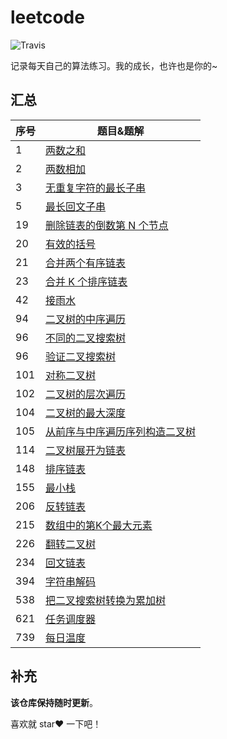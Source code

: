 # leetcode

![Travis](https://img.shields.io/badge/language-php-red.svg)

记录每天自己的算法练习。我的成长，也许也是你的~ 

## 汇总

| 序号   | 题目&题解                                    |
| ---- | ---------------------------------------- |
| 1    | [两数之和](https://github.com/sdxuzheng/Leetcode/blob/master/notes/两数之和.md) |
| 2    | [两数相加](https://github.com/sdxuzheng/Leetcode/blob/master/notes/两数相加.md) |
| 3    | [无重复字符的最长子串](https://github.com/sdxuzheng/Leetcode/blob/master/notes/无重复字符的最长子串.md) |
| 5    | [最长回文子串](https://github.com/sdxuzheng/Leetcode/blob/master/notes/最长回文子串.md) |
| 19   | [删除链表的倒数第 N 个节点](https://github.com/sdxuzheng/Leetcode/blob/master/notes/删除链表的倒数第N个节点.md) |
| 20   | [有效的括号](https://github.com/sdxuzheng/Leetcode/blob/master/notes/有效的括号.md) |
| 21   | [合并两个有序链表](https://github.com/sdxuzheng/Leetcode/blob/master/notes/合并两个有序链表.md) |
| 23   | [合并 K 个排序链表](https://github.com/sdxuzheng/Leetcode/blob/master/notes/合并K个排序链表.md) |
| 42   | [接雨水](https://github.com/sdxuzheng/Leetcode/blob/master/notes/接雨水.md) |
| 94   | [二叉树的中序遍历](https://github.com/sdxuzheng/Leetcode/blob/master/notes/二叉树的中序遍历.md) |
| 96   | [不同的二叉搜索树](https://github.com/sdxuzheng/Leetcode/blob/master/notes/不同的二叉搜索树.md) |
| 96   | [验证二叉搜索树](https://github.com/sdxuzheng/Leetcode/blob/master/notes/验证二叉搜索树.md) |
| 101  | [对称二叉树](https://github.com/sdxuzheng/Leetcode/blob/master/notes/对称二叉树.md) |
| 102  | [二叉树的层次遍历](https://github.com/sdxuzheng/Leetcode/blob/master/notes/二叉树的层次遍历.md) |
| 104  | [二叉树的最大深度](https://github.com/sdxuzheng/Leetcode/blob/master/notes/二叉树的最大深度.md) |
| 105  | [从前序与中序遍历序列构造二叉树](https://github.com/sdxuzheng/Leetcode/blob/master/notes/从前序与中序遍历序列构造二叉树.md) |
| 114  | [二叉树展开为链表](https://github.com/sdxuzheng/Leetcode/blob/master/notes/二叉树展开为链表.md) |
| 148  | [排序链表](https://github.com/sdxuzheng/Leetcode/blob/master/notes/排序链表.md) |
| 155  | [最小栈](https://github.com/sdxuzheng/Leetcode/blob/master/notes/最小栈.md) |
| 206  | [反转链表](https://github.com/sdxuzheng/Leetcode/blob/master/notes/反转链表.md) |
| 215  | [数组中的第K个最大元素](https://github.com/sdxuzheng/Leetcode/blob/master/notes/数组中的第K个最大元素.md) |
| 226  | [翻转二叉树](https://github.com/sdxuzheng/Leetcode/blob/master/notes/翻转二叉树.md) |
| 234  | [回文链表](https://github.com/sdxuzheng/Leetcode/blob/master/notes/回文链表.md) |
| 394  | [字符串解码](https://github.com/sdxuzheng/Leetcode/blob/master/notes/字符串解码.md) |
| 538  | [把二叉搜索树转换为累加树](https://github.com/sdxuzheng/Leetcode/blob/master/notes/把二叉搜索树转换为累加树.md) |
| 621  | [任务调度器](https://github.com/sdxuzheng/Leetcode/blob/master/notes/任务调度器.md) |
| 739  | [每日温度](https://github.com/sdxuzheng/Leetcode/blob/master/notes/每日温度.md) |

## 补充
**该仓库保持随时更新**。

喜欢就 star❤️ 一下吧！


